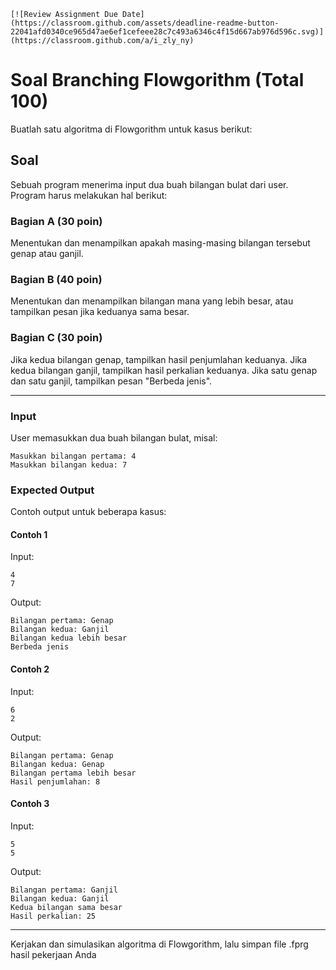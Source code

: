     [![Review Assignment Due Date](https://classroom.github.com/assets/deadline-readme-button-22041afd0340ce965d47ae6ef1cefeee28c7c493a6346c4f15d667ab976d596c.svg)](https://classroom.github.com/a/i_zly_ny)
# Soal Branching Flowgorithm (Total 100)

Buatlah satu algoritma di Flowgorithm untuk kasus berikut:

## Soal

Sebuah program menerima input dua buah bilangan bulat dari user.
Program harus melakukan hal berikut:

### Bagian A (30 poin)

Menentukan dan menampilkan apakah masing-masing bilangan tersebut genap atau ganjil.

### Bagian B (40 poin)

Menentukan dan menampilkan bilangan mana yang lebih besar, atau tampilkan pesan jika keduanya sama besar.

### Bagian C (30 poin)

Jika kedua bilangan genap, tampilkan hasil penjumlahan keduanya.
Jika kedua bilangan ganjil, tampilkan hasil perkalian keduanya.
Jika satu genap dan satu ganjil, tampilkan pesan "Berbeda jenis".

---

### Input

User memasukkan dua buah bilangan bulat, misal:

```text
Masukkan bilangan pertama: 4
Masukkan bilangan kedua: 7
```

### Expected Output

Contoh output untuk beberapa kasus:

#### Contoh 1

Input:

```text
4
7
```

Output:

```text
Bilangan pertama: Genap
Bilangan kedua: Ganjil
Bilangan kedua lebih besar
Berbeda jenis
```

#### Contoh 2

Input:

```text
6
2
```

Output:

```text
Bilangan pertama: Genap
Bilangan kedua: Genap
Bilangan pertama lebih besar
Hasil penjumlahan: 8
```

#### Contoh 3

Input:

```text
5
5
```

Output:

```text
Bilangan pertama: Ganjil
Bilangan kedua: Ganjil
Kedua bilangan sama besar
Hasil perkalian: 25
```

---
Kerjakan dan simulasikan algoritma di Flowgorithm, lalu simpan file .fprg hasil pekerjaan Anda
